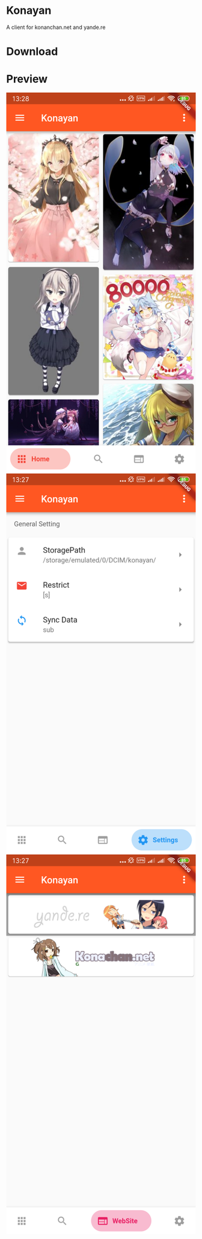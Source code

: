 # Konayan
A client for konanchan.net and yande.re
# Download
[Release]:https://github.com/Notsfsssf/Konayan/releases "Release"
# Preview
![homepreview.png Gif](homepreview.png "homepreview.png")
![settingpreview.png Gif](settingpreview.png "settingpreview.png")
![websitepreview.png Gif](websitepreview.png "websitepreview.png")